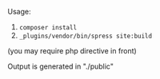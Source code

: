 Usage:
1. `composer install`
2. `_plugins/vendor/bin/spress site:build`

(you may require php directive in front)

Output is generated in "./public"